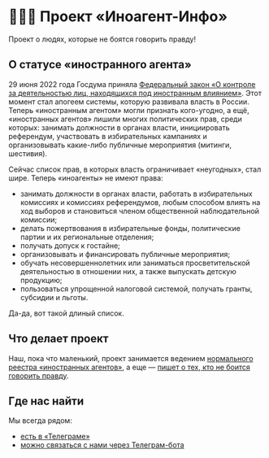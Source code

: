 # 🤍💙🤍 Проект «Иноагент-Инфо»

Проект о людях, которые не боятся говорить правду!

## О статусе «иностранного агента»

29 июня 2022 года Госдума приняла [Федеральный закон «О контроле за деятельностью лиц, находящихся под иностранным влиянием»](https://www.consultant.ru/document/cons_doc_LAW_421788/). Этот момент стал апогеем системы, которую развивала власть в России. Теперь «иностранным агентом» могли признать кого-угодно, а ещё, «иностранных агентов» лишили многих политических прав, среди которых: занимать должности в органах власти, инициировать референдум, участвовать в избирательных кампаниях и организовывать какие-либо публичные мероприятия (митинги, шестивия).

Сейчас список прав, в которых власть ограничивает «неугодных», стал шире. Теперь «иноагенты» не имеют права:

- занимать должности в органах власти, работать в избирательных комиссиях и комиссиях референдумов, любым способом влиять на ход выборов и становиться членом общественной наблюдательной комиссии;
- делать пожертвования в избирательные фонды, политические партии и их региональные отделения;
- получать допуск к гостайне;
- организовывать и финансировать публичные мероприятия;
- обучать несовершеннолетних или заниматься просветительской деятельностью в отношении них, а также выпускать детскую продукцию;
- пользоваться упрощенной налоговой системой, получать гранты, субсидии и льготы.

Да-да, вот такой длиный список.

## Что делает проект

Наш, пока что маленький, проект занимается ведением [нормального реестра «иностранных агентов»](https://inoagent-info.github.io), а еще — [пишет о тех, кто не боится говорить правду](https://t.me/inoagentinfo).

## Где нас найти

Мы всегда рядом:

- [есть в «Телеграме»][channel]
- [можно связаться с нами через Телеграм-бота][bot]

[channel]: https://t.me/inoagentinfo
[bot]: https://t.me/inoagentinfo_bot
[financesup]: https://boosty.to/inoagent-info

